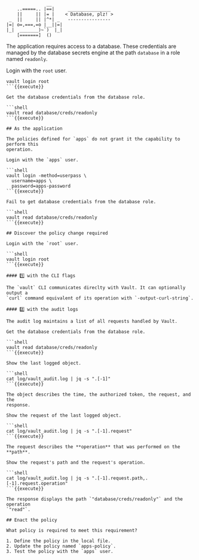 ```
               __
    ..=====.. |==|     ________________
    ||     || |= |    < Database, plz! >
 _  ||     || |^*| _   ----------------
|=| o=,===,=o |__||=|
|_|  _______)~`)  |_|
    [=======]  ()
```

The application requires access to a database. These credentials
are managed by the database secrets engine at the path `database` in a role named `readonly`.

Login with the `root` user.

```shell
vault login root
```{{execute}}

Get the database credentials from the database role.

```shell
vault read database/creds/readonly
```{{execute}}

## As the application

The policies defined for `apps` do not grant it the capability to perform this
operation.

Login with the `apps` user.

```shell
vault login -method=userpass \
  username=apps \
  password=apps-password
```{{execute}}

Fail to get database credentials from the database role.

```shell
vault read database/creds/readonly
```{{execute}}

## Discover the policy change required

Login with the `root` user.

```shell
vault login root
```{{execute}}

#### 1️⃣ with the CLI flags

The `vault` CLI communicates direclty with Vault. It can optionally output a
`curl` command equivalent of its operation with `-output-curl-string`.

#### 2️⃣ with the audit logs

The audit log maintains a list of all requests handled by Vault.

Get the database credentials from the database role.

```shell
vault read database/creds/readonly
```{{execute}}

Show the last logged object.

```shell
cat log/vault_audit.log | jq -s ".[-1]"
```{{execute}}

The object describes the time, the authorized token, the request, and the
response.

Show the request of the last logged object.

```shell
cat log/vault_audit.log | jq -s ".[-1].request"
```{{execute}}

The request describes the **operation** that was performed on the **path**.

Show the request's path and the request's operation.

```shell
cat log/vault_audit.log | jq -s ".[-1].request.path,.[-1].request.operation"
```{{execute}}

The response displays the path `"database/creds/readonly"` and the operation
`"read"`.

## Enact the policy

What policy is required to meet this requirement?

1. Define the policy in the local file.
2. Update the policy named `apps-policy`.
3. Test the policy with the `apps` user.

